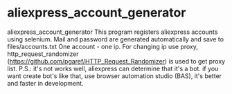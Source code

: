 # aliexpress_account_generator
aliexpress_account_generator
This program registers aliexpress accounts using selenium.
Mail and password are generated automatically and save to files/accounts.txt
One account - one ip. For changing ip use proxy,  http_request_randomizer (https://github.com/pgaref/HTTP_Request_Randomizer) is used to get proxy list.
P.S.: it's not works well, aliexpress can determine that it's a bot.
if you want create bot's like that, use browser automation studio (BAS), it's better and faster in development. 
